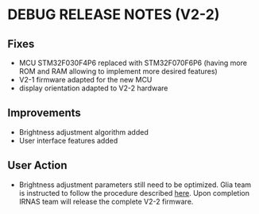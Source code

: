 # DEBUG RELEASE NOTES (V2-2)

## Fixes
- MCU STM32F030F4P6 replaced with STM32F070F6P6 (having more ROM and RAM allowing to implement more desired features)
- V2-1 firmware adapted for the new MCU
- display orientation adapted to V2-2 hardware

## Improvements
- Brightness adjustment algorithm added
- User interface features added

## User Action
- Brightness adjustment parameters still need to be optimized. Glia team is instructed to follow the procedure described [here](https://github.com/IRNAS/pulseox-testing/tree/master/firmware_test_debug/V2-2). Upon completion IRNAS team will release the complete V2-2 firmware.
